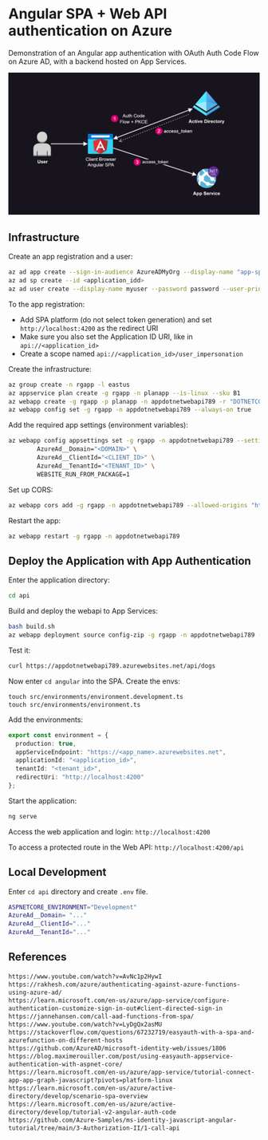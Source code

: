 # Angular SPA + Web API authentication on Azure

Demonstration of an Angular app authentication with OAuth Auth Code Flow on Azure AD, with a backend hosted on App Services.

<img src=".docs/diagram.png" width=600 />

## Infrastructure

Create an app registration and a user:

```sh
az ad app create --sign-in-audience AzureADMyOrg --display-name "app-spa-webapi"
az ad sp create --id <application_idd>
az ad user create --display-name myuser --password password --user-principal-name myuser@contoso.com
```

To the app registration:
- Add SPA platform (do not select token generation) and set `http://localhost:4200` as the redirect URI 
- Make sure you also set the Application ID URI, like in `api://<application_id>`
- Create a scope named `api://<application_id>/user_impersonation`

Create the infrastructure:

```sh
az group create -n rgapp -l eastus
az appservice plan create -g rgapp -n planapp --is-linux --sku B1
az webapp create -g rgapp -p planapp -n appdotnetwebapi789 -r "DOTNETCORE:7.0" --https-only
az webapp config set -g rgapp -n appdotnetwebapi789 --always-on true
```

Add the required app settings (environment variables):

```sh
az webapp config appsettings set -g rgapp -n appdotnetwebapi789 --settings \
        AzureAd__Domain="<DOMAIN>" \
        AzureAd__ClientId="<CLIENT_ID>" \
        AzureAd__TenantId="<TENANT_ID>" \
        WEBSITE_RUN_FROM_PACKAGE=1
```

Set up CORS:

```sh
az webapp cors add -g rgapp -n appdotnetwebapi789 --allowed-origins "http://localhost:4200"
```

Restart the app:

```sh
az webapp restart -g rgapp -n appdotnetwebapi789
```

## Deploy the Application with App Authentication

Enter the application directory:

```sh
cd api
```

Build and deploy the webapi to App Services:

```sh
bash build.sh
az webapp deployment source config-zip -g rgapp -n appdotnetwebapi789 --src ./bin/api.zip
```

Test it:

```sh
curl https://appdotnetwebapi789.azurewebsites.net/api/dogs
```

Now enter `cd angular` into the SPA. Create the envs:

```
touch src/environments/environment.development.ts
touch src/environments/environment.ts
```

Add the environments:

```typescript
export const environment = {
  production: true,
  appServiceEndpoint: "https://<app_name>.azurewebsites.net",
  applicationId: "<application_id>",
  tenantId: "<tenant_id>",
  redirectUri: "http://localhost:4200"
};
```

Start the application:

```sh
ng serve
```

Access the web application and login: `http://localhost:4200`

To access a protected route in the Web API: `http://localhost:4200/api`

## Local Development

Enter `cd api` directory and create `.env` file.

```sh
ASPNETCORE_ENVIRONMENT="Development"
AzureAd__Domain= "..."
AzureAd__ClientId="..."
AzureAd__TenantId="..."
```

## References

```
https://www.youtube.com/watch?v=AvNc1p2HywI
https://rakhesh.com/azure/authenticating-against-azure-functions-using-azure-ad/
https://learn.microsoft.com/en-us/azure/app-service/configure-authentication-customize-sign-in-out#client-directed-sign-in
https://jannehansen.com/call-aad-functions-from-spa/
https://www.youtube.com/watch?v=LyDgQx2asMU
https://stackoverflow.com/questions/67232719/easyauth-with-a-spa-and-azurefunction-on-different-hosts
https://github.com/AzureAD/microsoft-identity-web/issues/1806
https://blog.maximerouiller.com/post/using-easyauth-appservice-authentication-with-aspnet-core/
https://learn.microsoft.com/en-us/azure/app-service/tutorial-connect-app-app-graph-javascript?pivots=platform-linux
https://learn.microsoft.com/en-us/azure/active-directory/develop/scenario-spa-overview
https://learn.microsoft.com/en-us/azure/active-directory/develop/tutorial-v2-angular-auth-code
https://github.com/Azure-Samples/ms-identity-javascript-angular-tutorial/tree/main/3-Authorization-II/1-call-api
```
